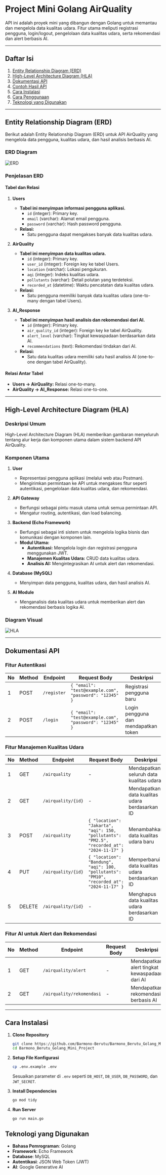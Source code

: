 
# Project Mini Golang AirQuality

API ini adalah proyek mini yang dibangun dengan Golang untuk memantau dan mengelola data kualitas udara. 
Fitur utama meliputi registrasi pengguna, login/logout, pengelolaan data kualitas udara, serta rekomendasi dan alert berbasis AI.

---

## Daftar Isi
1. [Entity Relationship Diagram (ERD)](#entity-relationship-diagram-erd)
2. [High-Level Architecture Diagram (HLA)](#high-level-architecture-diagram-hla)
3. [Dokumentasi API](#dokumentasi-api)
4. [Contoh Hasil API](#contoh-hasil-api)
5. [Cara Instalasi](#cara-instalasi)
6. [Cara Penggunaan](#cara-penggunaan)
7. [Teknologi yang Digunakan](#teknologi-yang-digunakan)

---

## Entity Relationship Diagram (ERD)
Berikut adalah Entity Relationship Diagram (ERD) untuk API AirQuality yang mengelola data pengguna, kualitas udara, dan hasil analisis berbasis AI.

### ERD Diagram
![ERD](./assets/image/ERD.png)

### Penjelasan ERD

#### **Tabel dan Relasi**
1. **Users**
   - **Tabel ini menyimpan informasi pengguna aplikasi.**
     - `id` (integer): Primary key.
     - `email` (varchar): Alamat email pengguna.
     - `password` (varchar): Hash password pengguna.
   - **Relasi:**
     - Satu pengguna dapat mengakses banyak data kualitas udara.

2. **AirQuality**
   - **Tabel ini menyimpan data kualitas udara.**
     - `id` (integer): Primary key.
     - `user_id` (integer): Foreign key ke tabel Users.
     - `location` (varchar): Lokasi pengukuran.
     - `aqi` (integer): Indeks kualitas udara.
     - `pollutants` (varchar): Detail polutan yang terdeteksi.
     - `recorded_at` (datetime): Waktu pencatatan data kualitas udara.
   - **Relasi:**
     - Satu pengguna memiliki banyak data kualitas udara (one-to-many dengan tabel Users).

3. **AI_Response**
   - **Tabel ini menyimpan hasil analisis dan rekomendasi dari AI.**
     - `id` (integer): Primary key.
     - `air_quality_id` (integer): Foreign key ke tabel AirQuality.
     - `alert_level` (varchar): Tingkat kewaspadaan berdasarkan data AI.
     - `recommendations` (text): Rekomendasi tindakan dari AI.
   - **Relasi:**
     - Satu data kualitas udara memiliki satu hasil analisis AI (one-to-one dengan tabel AirQuality).

#### **Relasi Antar Tabel**
- **Users → AirQuality:** Relasi one-to-many.
- **AirQuality → AI_Response:** Relasi one-to-one.

---

## High-Level Architecture Diagram (HLA)

### **Deskripsi Umum**
High-Level Architecture Diagram (HLA) memberikan gambaran menyeluruh tentang alur kerja dan komponen utama dalam sistem backend API AirQuality.

### **Komponen Utama**

1. **User**
   - Representasi pengguna aplikasi (melalui web atau Postman).
   - Mengirimkan permintaan ke API untuk mengakses fitur seperti autentikasi, pengelolaan data kualitas udara, dan rekomendasi.

2. **API Gateway**
   - Berfungsi sebagai pintu masuk utama untuk semua permintaan API.
   - Mengatur routing, autentikasi, dan load balancing.

3. **Backend (Echo Framework)**
   - Berfungsi sebagai inti sistem untuk mengelola logika bisnis dan komunikasi dengan komponen lain.
   - **Modul Utama:**
     - **Autentikasi:** Mengelola login dan registrasi pengguna menggunakan JWT.
     - **Manajemen Kualitas Udara:** CRUD data kualitas udara.
     - **Analisis AI:** Mengintegrasikan AI untuk alert dan rekomendasi.

4. **Database (MySQL)**
   - Menyimpan data pengguna, kualitas udara, dan hasil analisis AI.

5. **AI Module**
   - Menganalisis data kualitas udara untuk memberikan alert dan rekomendasi berbasis logika AI.

### **Diagram Visual**
![HLA](./assets/image/HLA.png)

---

## Dokumentasi API

### **Fitur Autentikasi**
| No | Method | Endpoint    | Request Body                              | Deskripsi                               |
|----|--------|-------------|------------------------------------------|-----------------------------------------|
| 1  | POST   | `/register` | `{ "email": "test@example.com", "password": "12345" }` | Registrasi pengguna baru               |
| 2  | POST   | `/login`    | `{ "email": "test@example.com", "password": "12345" }` | Login pengguna dan mendapatkan token   |

### **Fitur Manajemen Kualitas Udara**
| No | Method  | Endpoint                | Request Body                                                                                     | Deskripsi                                         |
|----|---------|-------------------------|-------------------------------------------------------------------------------------------------|-------------------------------------------------|
| 1  | GET     | `/airquality`          | -                                                                                               | Mendapatkan seluruh data kualitas udara          |
| 2  | GET     | `/airquality/{id}`     | -                                                                                               | Mendapatkan data kualitas udara berdasarkan ID   |
| 3  | POST    | `/airquality`          | `{ "location": "Jakarta", "aqi": 150, "pollutants": "PM2.5", "recorded_at": "2024-11-17" }`    | Menambahkan data kualitas udara baru            |
| 4  | PUT     | `/airquality/{id}`     | `{ "location": "Bandung", "aqi": 100, "pollutants": "PM10", "recorded_at": "2024-11-17" }`     | Memperbarui data kualitas udara berdasarkan ID  |
| 5  | DELETE  | `/airquality/{id}`     | -                                                                                               | Menghapus data kualitas udara berdasarkan ID     |

### **Fitur AI untuk Alert dan Rekomendasi**
| No | Method | Endpoint                | Request Body | Deskripsi                                    |
|----|--------|-------------------------|--------------|----------------------------------------------|
| 1  | GET    | `/airquality/alert`    | -            | Mendapatkan alert tingkat kewaspadaan dari AI |
| 2  | GET    | `/airquality/rekomendasi` | -            | Mendapatkan rekomendasi berbasis AI          |

---

## Cara Instalasi

1. **Clone Repository**
   ```bash
   git clone https://github.com/Barmono-Berutu/Barmono_Berutu_Golang_Mini_Project.git
   cd Barmono_Berutu_Golang_Mini_Project
   ```

2. **Setup File Konfigurasi**
   ```bash
   cp .env.example .env
   ```
   Sesuaikan parameter di `.env` seperti `DB_HOST`, `DB_USER`, `DB_PASSWORD`, dan `JWT_SECRET`.

3. **Install Dependencies**
   ```bash
   go mod tidy
   ```

4. **Run Server**
   ```bash
   go run main.go
   ```

## Teknologi yang Digunakan
- **Bahasa Pemrograman**: Golang
- **Framework**: Echo Framework
- **Database**: MySQL
- **Autentikasi**: JSON Web Token (JWT)
- **AI**: Google Generative AI

